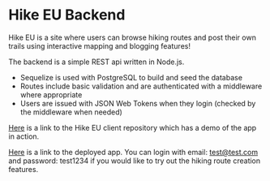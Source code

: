# Hike EU Backend

Hike EU is a site where users can browse hiking routes and post their own trails using interactive mapping and blogging features!

The backend is a simple REST api written in Node.js.

- Sequelize is used with PostgreSQL to build and seed the database
- Routes include basic validation and are authenticated with a middleware where appropriate
- Users are issued with JSON Web Tokens when they login (checked by the middleware when needed)

[Here](https://github.com/t0mc0llins/frontend-hike-eu) is a link to the Hike EU client repository which has a demo of the app in action.

[Here](https://hike-eu.netlify.app/) is a link to the deployed app. You can login with email: test@test.com and password: test1234 if you would like to try out the hiking route creation features.

